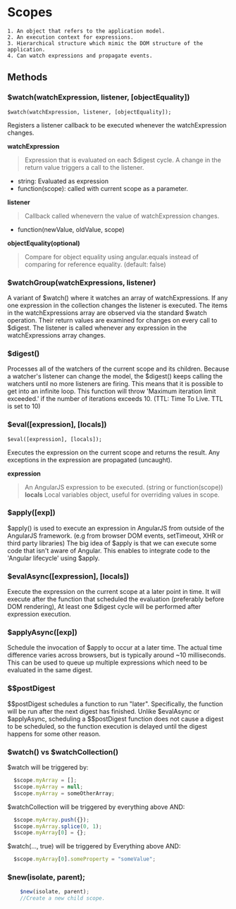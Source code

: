 # Scopes

	1. An object that refers to the application model.
	2. An execution context for expressions.
	3. Hierarchical structure which mimic the DOM structure of the application.
	4. Can watch expressions and propagate events.

## Methods

### $watch(watchExpression, listener, [objectEquality])

```
$watch(watchExpression, listener, [objectEquality]);
```

Registers a listener callback to be executed whenever the watchExpression changes.

**watchExpression**
>Expression that is evaluated on each $digest cycle. A change in the return value triggers a call to the listener.
* string: Evaluated as expression
* function(scope): called with current scope as a parameter.

**listener**
>Callback called whenevern the value of watchExpression changes.
* function(newValue, oldValue, scope)

**objectEquality(optional)**
>Compare for object equality using angular.equals instead of comparing for reference equality. (default: false)

### $watchGroup(watchExpressions, listener)

A variant of $watch() where it watches an array of watchExpressions. If any one expression in the collection changes the listener is executed. The items in the watchExpressions array are observed via the standard $watch operation. Their return values are examined for changes on every call to $digest. The listener is called whenever any expression in the watchExpressions array changes.

### $digest()

Processes all of the watchers of the current scope and its children. Because a watcher's listener can change the model, the $digest() keeps calling the watchers until no more listeners are firing. This means that it is possible to get into an infinite loop. This function will throw 'Maximum iteration limit exceeded.' if the number of iterations exceeds 10. (TTL: Time To Live. TTL is set to 10)

### $eval([expression], [locals])

```
$eval([expression], [locals]);
```

Executes the expression on the current scope and returns the result. Any exceptions in the expression are propagated (uncaught).

**expression**
>An AngularJS expression to be executed. (string or function(scope))
**locals**
>Local variables object, useful for overriding values in scope.

### $apply([exp])

$apply() is used to execute an expression in AngularJS from outside of the AngularJS framework. (e.g from browser DOM events, setTimeout, XHR or third party libraries)
The big idea of $apply is that we can execute some code that isn't aware of Angular. This enables to integrate code to the 'Angular lifecycle' using $apply.

### $evalAsync([expression], [locals])

Execute the expression on the current scope at a later point in time. It will execute after the function that scheduled the evaluation (preferably before DOM rendering), At least one $digest cycle will be performed after expression execution.

### $applyAsync([exp])

Schedule the invocation of $apply to occur at a later time. The actual time difference varies across browsers, but is typically around ~10 milliseconds. This can be used to queue up multiple expressions which need to be evaluated in the same digest.

### $$postDigest

$$postDigest schedules a function to run "later". Specifically, the function will be run after the next digest has finished. Unlike $evalAsync or $applyAsync, scheduling a $$postDigest function does not cause a digest to be scheduled, so the function execution is delayed until the digest happens for some other reason.

### $watch() vs $watchCollection()

$watch will be triggered by:
``` javascript
  $scope.myArray = [];
  $scope.myArray = null;
  $scope.myArray = someOtherArray;
```

$watchCollection will be triggered by everything above AND:
``` javascript
  $scope.myArray.push({});
  $scope.myArray.splice(0, 1);
  $scope.myArray[0] = {};
```

$watch(..., true) will be triggered by Everything above AND:
``` javascript
  $scope.myArray[0].someProperty = "someValue";
```

### $new(isolate, parent);

```javascript
	$new(isolate, parent);
	//Create a new child scope.
```

